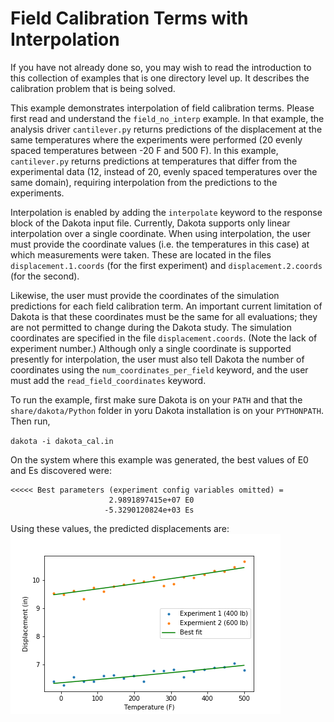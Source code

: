 # Field Calibration Terms with Interpolation

If you have not already done so, you may wish to read the introduction to this collection of examples that is one directory level up. It describes the calibration problem that is being solved.

This example demonstrates interpolation of field calibration terms. Please first read and understand the `field_no_interp` example. In that example, the analysis driver `cantilever.py` returns predictions of the displacement at the same temperatures where the experiments were performed (20 evenly spaced temperatures between -20 F and 500 F).  In this example, `cantilever.py` returns predictions at temperatures that differ from the experimental data (12, instead of 20, evenly spaced temperatures over the same domain), requiring interpolation from the predictions to the experiments.

Interpolation is enabled by adding the `interpolate` keyword to the response block of the Dakota input file. Currently, Dakota supports only linear interpolation over a single coordinate. When using interpolation, the user must provide the coordinate values (i.e. the temperatures in this case) at which measurements were taken. These are located in the files `displacement.1.coords` (for the first experiment) and `displacement.2.coords` (for the second). 

Likewise, the user must provide the coordinates of the simulation predictions for each field calibration term. An important current limitation of Dakota is that these coordinates must be the same for all evaluations; they are not permitted to change during the Dakota study. The simulation coordinates are specified in the file `displacement.coords`. (Note the lack of experiment number.) Although only a single coordinate is supported presently for interpolation, the user must also tell Dakota the number of coordinates using the `num_coordinates_per_field` keyword, and the user must add the `read_field_coordinates` keyword.

To run the example, first make sure Dakota is on your `PATH` and that the `share/dakota/Python` folder in yoru Dakota installation is on your `PYTHONPATH`. Then run,

`dakota -i dakota_cal.in`

On the system where this example was generated, the best values of E0 and Es discovered were:
```
<<<<< Best parameters (experiment config variables omitted) =
                      2.9891897415e+07 E0
                     -5.3290120824e+03 Es
```
Using these values, the predicted displacements are:
![Predicted displacements](configresult.png)

